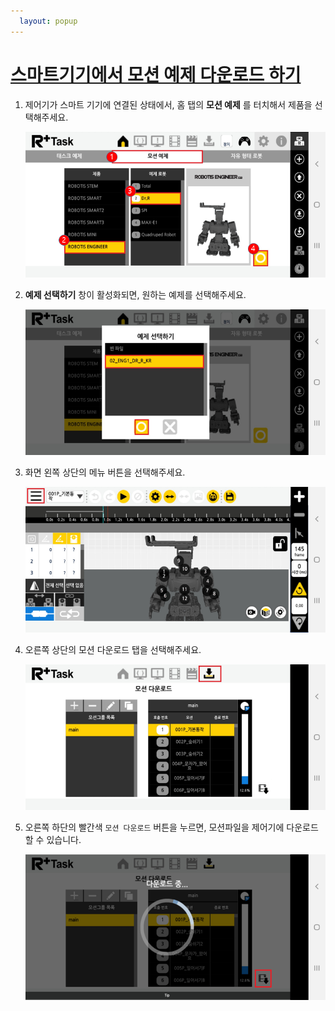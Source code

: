 ```yaml
---
  layout: popup
---
```


# [스마트기기에서 모션 예제 다운로드 하기](#스마트기기에서-모션-예제-다운로드-하기)

1. 제어기가 스마트 기기에 연결된 상태에서, 홈 탭의 **모션 예제** 를 터치해서 제품을 선택해주세요.

    ![](/assets/images/edu/engineer/kit1/remote_pairing_mobile_08_kr.png)  

2. **예제 선택하기** 창이 활성화되면, 원하는 예제를 선택해주세요.

    ![](/assets/images/edu/engineer/kit1/remote_pairing_mobile_09_kr.png)  

3. 화면 왼쪽 상단의 메뉴 버튼을 선택해주세요.

    ![](/assets/images/edu/engineer/kit1/remote_pairing_mobile_10_kr.png)  

4. 오른쪽 상단의 모션 다운로드 탭을 선택해주세요.

    ![](/assets/images/edu/engineer/kit1/remote_pairing_mobile_11_kr.png)  

5. 오른쪽 하단의 빨간색 `모션 다운로드` 버튼을 누르면, 모션파일을 제어기에 다운로드 할 수 있습니다.

    ![](/assets/images/edu/engineer/kit1/remote_pairing_mobile_12_kr.png) 
    

